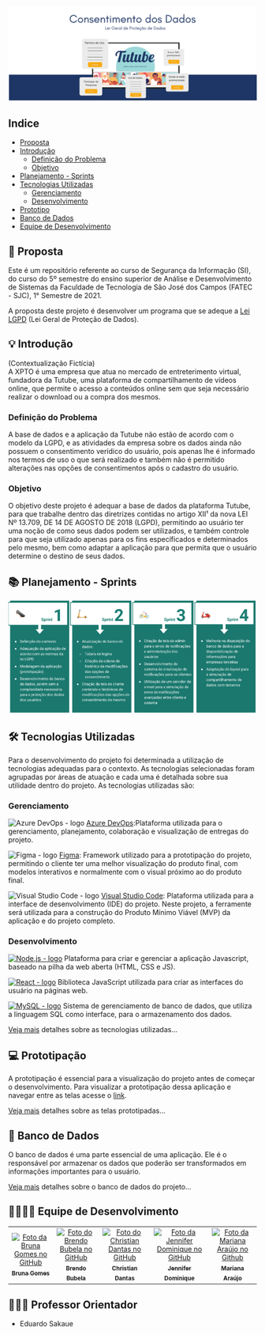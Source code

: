 <img src="https://github.com/Trabalhos-Fatec/consentimento-de-dados/blob/main/Documentação%20Repositório/imagens%20e%20figuras/Banner_principal.png" size="2px">

## Indice

* [Proposta](#proposta) </br>
* [Introdução](#intro) </br>
  * [Definição do Problema](#problema) </br>
  * [Objetivo](#objetivo) </br>
* [Planejamento - Sprints](#planejamento) </br>
* [Tecnologias Utilizadas](#techs) </br>
  * [Gerenciamento](#gerenciamento)</br>
  * [Desenvolvimento](#desenvolvimento) </br>
* [Prototipo](#prototipo)</br>
* [Banco de Dados](#banco)</br>
* [Equipe de Desenvolvimento](#equipe) </br>


<div id='proposta'/>  

## 📝 Proposta
Este é um repositório referente ao curso de Segurança da Informação (SI), do curso do 5º semestre do ensino superior de Análise e Desenvolvimento de Sistemas da Faculdade de Tecnologia de São José dos Campos (FATEC - SJC), 1° Semestre de 2021.

A proposta deste projeto é desenvolver um programa que se adeque a [Lei LGPD](http://www.planalto.gov.br/ccivil_03/_ato2015-2018/2018/lei/l13709.htm) (Lei Geral de Proteção de Dados).

<div id='intro'/>  

## 💡 Introdução
(Contextualização Fictícia)<br>
A XPTO é uma empresa que atua no mercado de entreterimento virtual, fundadora da Tutube, uma plataforma de compartilhamento de vídeos online, que permite o acesso a conteúdos online sem que seja necessário realizar o download ou a compra dos mesmos.


<div id='problema'/>  

### Definição do Problema

A base de dados e a aplicação da Tutube não estão de acordo com o modelo da LGPD, e as atividades da empresa sobre os dados ainda não possuem o consentimento verídico do usuário, pois apenas lhe é informado nos termos de uso o que será realizado e também não é permitido alterações nas opções de consentimentos após o cadastro do usuário.

<div id='objetivo'/>  

### Objetivo

O objetivo deste projeto é adequar a base de dados da plataforma Tutube, para que trabalhe dentro das diretrizes contidas no artigo XII¹ da nova LEI Nº 13.709, DE 14 DE AGOSTO DE 2018 (LGPD), permitindo ao usuário ter uma noção de como seus dados podem ser utilizados, e também controle para que seja utilizado apenas para os fins específicados e determinados pelo mesmo, bem como adaptar a aplicação para que permita que o usuário determine o destino de seus dados.

<div id='planejamento'/>  

## 📚 Planejamento - Sprints
<img src='https://github.com/Trabalhos-Fatec/consentimento-de-dados/blob/main/Documentação%20Repositório/imagens%20e%20figuras/Planejamento%20Sprints.png'>

<div id='techs'/> 

## 🛠 Tecnologias Utilizadas

Para o desenvolvimento do projeto foi determinada a utilização de tecnologias adequadas para o contexto. As tecnologias selecionadas foram agrupadas por áreas de atuação e cada uma é detalhada sobre sua utilidade dentro do projeto. As tecnologias utilizadas são:

<div id='gerenciamento'/> 

### Gerenciamento

<img src="https://media-exp1.licdn.com/dms/image/C560BAQGDq_jNWJhTjQ/company-logo_200_200/0/1566324987720?e=2159024400&v=beta&t=LbqW8QVdQChA_BG2DEPJDkjWBNnkwnBNuMiraBdO_ng" width="20px" title="Azure DevOps - logo"> [Azure DevOps](https://azure.microsoft.com/pt-br/services/devops/):Plataforma utilizada para o gerenciamento, planejamento, colaboração e visualização de entregas do projeto.

<img src="https://upload.wikimedia.org/wikipedia/commons/a/ad/Figma-1-logo.png" width="20px" title="Figma - logo"> [Figma](https://www.figma.com/): Framework utilizado para a prototipação do projeto, permitindo o cliente ter uma melhor visualização do produto final, com modelos interativos e normalmente com o visual próximo ao do produto final.

<img src="https://upload.wikimedia.org/wikipedia/commons/thumb/9/9a/Visual_Studio_Code_1.35_icon.svg/1024px-Visual_Studio_Code_1.35_icon.svg.png" width="20px" title="Visual Studio Code - logo"> [Visual Studio Code](https://code.visualstudio.com/): Plataforma utilizada para a interface de desenvolvimento (IDE) do projeto. Neste projeto, a ferramente será utilizada para a construção do Produto Mínimo Viável (MVP) da aplicação e do projeto completo.

<div id='desenvolvimento'/> 

### Desenvolvimento

[<img src='https://img.shields.io/badge/Node.js-43853D?style=for-the-badge&logo=node.js&logoColor=white' title="Node.js - logo">](https://nodejs.org/)
Plataforma para criar e gerenciar a aplicação Javascript, baseado na pilha da web aberta (HTML, CSS e JS).

[<img src="https://img.shields.io/badge/React-20232A?style=for-the-badge&logo=react&logoColor=61DAFB" title="React - logo">](https://pt-br.reactjs.org/) 
Biblioteca JavaScript utilizada para criar as interfaces do usuário na páginas web.

[<img src="https://img.shields.io/badge/MySQL-00000F?style=for-the-badge&logo=mysql&logoColor=white" title="MySQL - logo">](https://www.mysql.com/) 
Sistema de gerenciamento de banco de dados, que utiliza a linguagem SQL como interface, para o armazenamento dos dados.

[Veja mais](https://github.com/Trabalhos-Fatec/consentimento-de-dados/blob/main/Documenta%C3%A7%C3%A3o%20Aplica%C3%A7%C3%A3o/Aplica%C3%A7%C3%A3o/Tecnologias.md) detalhes sobre as tecnologias utilizadas...


<div id='prototipo'/>

## 💻 Prototipação
A prototipação é essencial para a visualização do projeto antes de começar o desenvolvimento.
Para visualizar a prototipação dessa aplicação e navegar entre as telas acesse o [link](https://www.figma.com/proto/rtOOh5QyGucf5KtH1UdlK7/Seguran%C3%A7a-da-Informa%C3%A7%C3%A3o?node-id=103%3A10&scaling=scale-down).

[Veja mais](https://github.com/Trabalhos-Fatec/consentimento-de-dados/blob/main/Documenta%C3%A7%C3%A3o%20Aplica%C3%A7%C3%A3o/Aplica%C3%A7%C3%A3o/Prototipo.md) detalhes sobre as telas prototipadas...

<div id='banco'/>

## 🎲 Banco de Dados
O banco de dados é uma parte essencial de uma aplicação. Ele é o responsável por armazenar os dados que poderão ser transformados em informações importantes para o usuário.

[Veja mais](https://github.com/Trabalhos-Fatec/consentimento-de-dados/blob/main/Documenta%C3%A7%C3%A3o%20Aplica%C3%A7%C3%A3o/Banco%20de%20Dados/Banco.md) detalhes sobre o banco de dados do projeto...

<div id='equipe'/> 

## 👨‍👩‍👧‍👧 Equipe de Desenvolvimento

<table>
  <tbody>
    <tr>
      <td align="center">
        <a href="https://github.com/littlebru">
          <img src="https://avatars.githubusercontent.com/u/41810923?s=460&u=029d64b8455acde0706bb3beffddd428fd6f4dd2&v=4" width="100px;" alt="Foto da Bruna Gomes no GitHub" style="max-width:100%;"><br>
          <sub>
            <b>Bruna Gomes</b>
          </sub>
        </a>
      </td>
      <td align="center">
        <a href="https://github.com/BrendoVidal">
          <img src="https://avatars.githubusercontent.com/u/51121221?s=460&v=4" width="100px;" alt="Foto do Brendo Bubela no GitHub" style="max-width:100%;"><br>
          <sub>
            <b>Brendo Bubela</b>
          </sub>
        </a><br>
      </td>
      <td align="center">
        <a href="https://github.com/ChristianDantasGermano">
          <img src="https://avatars.githubusercontent.com/u/51031714?s=460&v=4" width="100px;" alt="Foto do Christian Dantas no GitHub" style="max-width:100%;"><br>
          <sub>
            <b>Christian Dantas</b>
          </sub>
        </a><br>
      </td>
      <td align="center">
        <a href="https://github.com/JenniferDominique">
          <img src="https://avatars.githubusercontent.com/u/51061097?s=460&u=1da8c819e69228edf6cc6a2b529d06f9121c0e62&v=4" width="100px;" alt="Foto da Jennifer Dominique no GitHub" style="max-width:100%;"><br>
          <sub>
            <b>Jennifer Dominique</b>
          </sub>
        </a><br>
      </td>
      <td align="center">
        <a href="https://github.com/Marianaaraujo17">
          <img src="https://avatars.githubusercontent.com/u/51232766?s=460&v=4" width="100px;" alt="Foto da Mariana Araújo no Github" style="max-width:100%;"><br>
          <sub>
            <b>Mariana Araújo</b>
          </sub>
        </a><br>
      </td>
    </tr>
  </tbody>
</table>

## 👨🏻‍🏫 Professor Orientador

- Eduardo Sakaue
